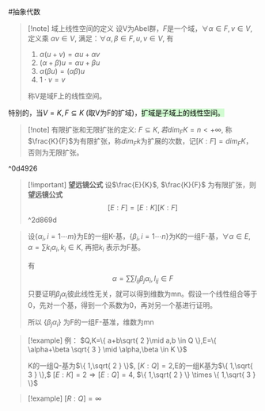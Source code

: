 #抽象代数 

>[!note] 域上线性空间的定义
>设V为Abel群，$F$是一个域，$\forall \alpha \in F,v \in V$, 定义乘 $\alpha v \in V$, 满足：$\forall \alpha,\beta \in F,u,v \in V$, 有
>1. $\alpha(u+v)=\alpha u+\alpha v$
>2. $(\alpha+\beta)u=\alpha u+\beta u$
>3. $\alpha(\beta u)=(\alpha\beta)u$
>4. $1\cdot v=v$
>
>称V是域F上的线性空间。

特别的，当$V=K,F\subseteq K$ (取V为F的扩域)，<mark style="background: #BBFABBA6;">扩域是子域上的线性空间。</mark>

>[!note] 有限扩张和无限扩张的定义: $F \subseteq K,若dim_{F}K=n < +\infty$, 称$\frac{K}{F}$为有限扩张，称$dim_{F}{k}$为扩展的次数，记$[K:F]=dim_{F}K$，否则为无限扩张。

^0d4926

>[!important] **望远镜公式**
>设$\frac{E}{K}$, $\frac{K}{F}$ 为有限扩张，则**望远镜公式**
>$$[E:F]=[E:K][K:F]$$ ^2d869d

>设$\{ \alpha_{i},i=1\cdots m \}$为E的一组K-基，$\{ \beta_{i},i=1\cdots n \}$为K的一组F-基，$\forall \alpha \in E,\alpha = \sum k_{i} \alpha_{i},k_{i}\in K$, 再把$k_{i}$ 表示为F基。
>
>有$$\alpha = \sum \sum l_{ij}\beta_{j}\alpha_{i},l_{ij}\in F$$
>只要证明$\beta_{j}\alpha_{i}$彼此线性无关，就可以得到维数为mn。假设一个线性组合等于0，先对一个基，得到一个系数为0，再对另一个基进行证明。
>
>所以 $\{\beta_{j}\alpha_{i}\}$ 为F的一组F-基准，维数为mn

>[!example] 例：
>$Q,K=\{ a+b\sqrt{ 2 }\mid a,b \in Q \},E=\{ \alpha+\beta \sqrt{ 3 } \mid \alpha,\beta \in K \}$
>
>K的一组Q-基为$\{ 1,\sqrt{ 2 } \}$, $[K:Q]=2$,E的一组K基为$\{ 1,\sqrt{ 3 } \},$ $[E:K]=2\Rightarrow [E:Q]=4$, $\{ 1,\sqrt{ 2 } \} \times \{ 1,\sqrt{ 3 } \}$


>[!example] $[R:Q]=\infty$
